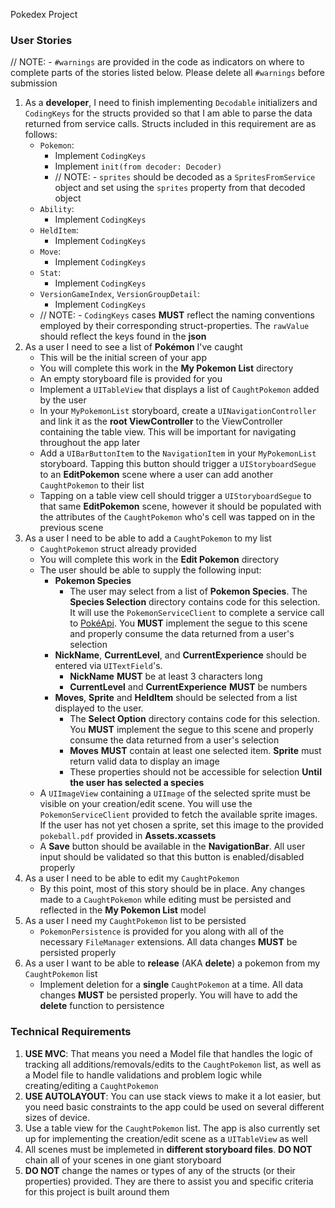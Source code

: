 Pokedex Project

### User Stories

// NOTE: - `#warnings` are provided in the code as indicators on where to complete parts of the stories listed below. Please delete all `#warnings` before submission

1. As a __developer__, I need to finish implementing `Decodable` initializers and `CodingKeys` for the structs provided so that I am able to parse the data returned from service calls. Structs included in this requirement are as follows:
    - `Pokemon`:
        - Implement `CodingKeys`
        - Implement `init(from decoder: Decoder)`
        - // NOTE: - `sprites` should be decoded as a `SpritesFromService` object and set using the `sprites` property from that decoded object
    - `Ability`:
        - Implement `CodingKeys`
    - `HeldItem`:
        - Implement `CodingKeys`
    - `Move`:
        - Implement `CodingKeys`
    - `Stat`:
        - Implement `CodingKeys`
    - `VersionGameIndex`, `VersionGroupDetail`:
        - Implement `CodingKeys`
    - // NOTE: - `CodingKeys` cases **MUST** reflect the naming conventions employed by their corresponding struct-properties. The `rawValue` should reflect the keys found in the **json**
2. As a user I need to see a list of **Pokémon** I've caught
    - This will be the initial screen of your app
    - You will complete this work in the **My Pokemon List** directory
    - An empty storyboard file is provided for you
    - Implement a `UITableView` that displays a list of `CaughtPokemon` added by the user
    - In your `MyPokemonList` storyboard, create a `UINavigationController` and link it as the __root ViewController__ to the ViewController containing the table view. This will be important for navigating throughout the app later
    - Add a `UIBarButtonItem` to the `NavigationItem` in your `MyPokemonList` storyboard. Tapping this button should trigger a `UIStoryboardSegue` to an **EditPokemon** scene where a user can add another `CaughtPokemon` to their list
    - Tapping on a table view cell should trigger a `UIStoryboardSegue` to that same **EditPokemon** scene, however it should be populated with the attributes of the `CaughtPokemon` who's cell was tapped on in the previous scene
3. As a user I need to be able to add a `CaughtPokemon` to my list
    - `CaughtPokemon` struct already provided
    - You will complete this work in the **Edit Pokemon** directory
    - The user should be able to supply the following input:
        - **Pokemon Species**
            - The user may select from a list of **Pokemon Species**. The **Species Selection** directory contains code for this selection. It will use the `PokemonServiceClient` to complete a service call to [PokéApi](https://pokeapi.co/docs/v2.html/). You **MUST** implement the segue to this scene and properly consume the data returned from a user's selection
        - **NickName**, **CurrentLevel**, and **CurrentExperience** should be entered via `UITextField`'s.
            - **NickName** **MUST** be at least 3 characters long
            - **CurrentLevel** and **CurrentExperience** **MUST** be numbers
        - **Moves**, **Sprite** and **HeldItem** should be selected from a list displayed to the user.
            - The **Select Option** directory contains code for this selection. You **MUST** implement the segue to this scene and properly consume the data returned from a user's selection
            - **Moves** **MUST** contain at least one selected item. **Sprite** must return valid data to display an image
            - These properties should not be accessible for selection **Until the user has selected a species**
    - A `UIImageView` containing a `UIImage` of the selected sprite must be visible on your creation/edit scene. You will use the `PokemonServiceClient` provided to fetch the available sprite images. If the user has not yet chosen a sprite, set this image to the provided `pokeball.pdf` provided in **Assets.xcassets**
    - A **Save** button should be available in the **NavigationBar**. All user input should be validated so that this button is enabled/disabled properly
4. As a user I need to be able to edit my `CaughtPokemon`
    - By this point, most of this story should be in place. Any changes made to a `CaughtPokemon` while editing must be persisted and reflected in the **My Pokemon List** model
5. As a user I need my `CaughtPokemon` list to be persisted
    - `PokemonPersistence` is provided for you along with all of the necessary `FileManager` extensions. All data changes **MUST** be persisted properly
6. As a user I want to be able to **release** (AKA **delete**) a pokemon from my `CaughtPokemon` list
    - Implement deletion for a **single** `CaughtPokemon` at a time. All data changes **MUST** be persisted properly. You will have to add the **delete** function to persistence

### Technical Requirements

1. **USE MVC**: That means you need a Model file that handles the logic of tracking all additions/removals/edits to the `CaughtPokemon` list, as well as a Model file to handle validations and problem logic while creating/editing a `CaughtPokemon`
2. **USE AUTOLAYOUT**: You can use stack views to make it a lot easier, but you need basic constraints to the app could be used on several different sizes of device.
3. Use a table view for the `CaughtPokemon` list. The app is also currently set up for implementing the creation/edit scene as a `UITableView` as well
4. All scenes must be implemeted in **different storyboard files**. **DO NOT** chain all of your scenes in one giant storyboard
5. **DO NOT** change the names or types of any of the structs (or their properties) provided. They are there to assist you and specific criteria for this project is built around them

    

